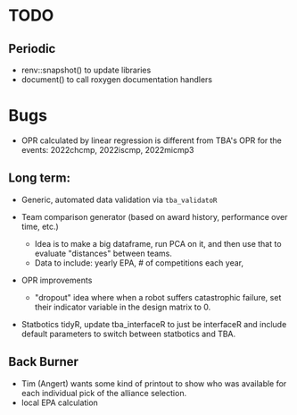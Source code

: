 # TODO

## Periodic
- renv::snapshot() to update libraries
- document() to call roxygen documentation handlers

# Bugs
- OPR calculated by linear regression is different from TBA's OPR for the events: 2022chcmp, 2022iscmp, 2022micmp3

## Long term:
- Generic, automated data validation via `tba_validatoR`
- Team comparison generator (based on award history, performance over time, etc.)
    - Idea is to make a big dataframe, run PCA on it, and then use that to evaluate "distances" between teams.
    - Data to include: yearly EPA, # of competitions each year, 

- OPR improvements
    - "dropout" idea where when a robot suffers catastrophic failure, set their indicator variable in the design matrix to 0.
- Statbotics tidyR, update tba_interfaceR to just be interfaceR and include default parameters to switch between statbotics and TBA.

## Back Burner

- Tim (Angert) wants some kind of printout to show who was available for each individual pick of the alliance selection.
- local EPA calculation
